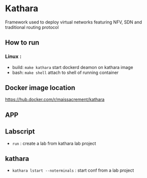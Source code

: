 # Kathara

Framework used to deploy virtual networks featuring NFV, SDN and traditional routing protocol

## How to run

### Linux : 
- build: `make kathara` start dockerd deamon on kathara image
- bash: `make shell` attach to shell of running container

## Docker image location

https://hub.docker.com/r/maissacrement/kathara

## APP

## Labscript
- `run` : create a lab from kathara lab project

## kathara
- `kathara lstart --noterminals` : start conf from a lab project
